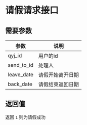# 请假请求接口
## 需要参数
|参数|说明|
|---|---|
|qyj_id|用户的id|
|send_to_id|处理人|
|leave_date|请假开始离开日期|
|back_date|请假结束返回日期|
## 返回值
返回 `1` 则为请假成功
